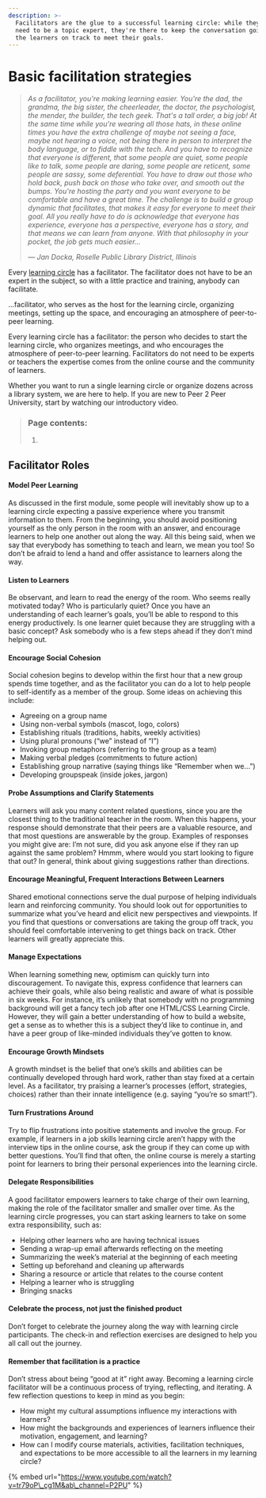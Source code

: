```yaml
---
description: >-
  Facilitators are the glue to a successful learning circle: while they don't
  need to be a topic expert, they're there to keep the conversation going and
  the learners on track to meet their goals.
---
```


# Basic facilitation strategies

> _As a facilitator, you're making learning easier. You're the dad, the grandma, the big sister, the cheerleader, the doctor, the psychologist, the mender, the builder, the tech geek. That's a tall order, a big job! At the same time while you're wearing all those hats, in these online times you have the extra challenge of maybe not seeing a face, maybe not hearing a voice, not being there in person to interpret the body language, or to fiddle with the tech. And you have to recognize that everyone is different, that some people are quiet, some people like to talk, some people are daring, some people are reticent, some people are sassy, some deferential. You have to draw out those who hold back, push back on those who take over, and smooth out the bumps. You're hosting the party and you want everyone to be comfortable and have a great time. The challenge is to build a group dynamic that facilitates, that makes it easy for everyone to meet their goal. All you really have to do is acknowledge that everyone has experience, everyone has a perspective, everyone has a story, and that means we can learn from anyone. With that philosophy in your pocket, the job gets much easier…_
>
> _— Jan Docka, Roselle Public Library District, Illinois_

Every [learning circle](../../learning-circles/learning-circles-1.md) has a facilitator. The facilitator does not have to be an expert in the subject, so with a little practice and training, anybody can facilitate.

...facilitator, who serves as the host for the learning circle, organizing meetings, setting up the space, and encouraging an atmosphere of peer-to-peer learning.

Every learning circle has a facilitator: the person who decides to start the learning circle, who organizes meetings, and who encourages the atmosphere of peer-to-peer learning. Facilitators do not need to be experts or teachers the expertise comes from the online course and the community of learners.

Whether you want to run a single learning circle or organize dozens across a library system, we are here to help. If you are new to Peer 2 Peer University, start by watching our introductory video.  


> ### Page contents:
>
> 1.

## Facilitator Roles



#### Model Peer Learning <a id="model-peer-learning"></a>

As discussed in the first module, some people will inevitably show up to a learning circle expecting a passive experience where you transmit information to them. From the beginning, you should avoid positioning yourself as the only person in the room with an answer, and encourage learners to help one another out along the way. All this being said, when we say that everybody has something to teach and learn, we mean you too! So don’t be afraid to lend a hand and offer assistance to learners along the way.

#### Listen to Learners <a id="listen-to-learners"></a>

Be observant, and learn to read the energy of the room. Who seems really motivated today? Who is particularly quiet? Once you have an understanding of each learner’s goals, you’ll be able to respond to this energy productively. Is one learner quiet because they are struggling with a basic concept? Ask somebody who is a few steps ahead if they don’t mind helping out.

#### Encourage Social Cohesion <a id="encourage-social-cohesion"></a>

Social cohesion begins to develop within the first hour that a new group spends time together, and as the facilitator you can do a lot to help people to self-identify as a member of the group. Some ideas on achieving this include:

* Agreeing on a group name
* Using non-verbal symbols \(mascot, logo, colors\)
* Establishing rituals \(traditions, habits, weekly activities\)
* Using plural pronouns \(“we” instead of “I”\)
* Invoking group metaphors \(referring to the group as a team\)
* Making verbal pledges \(commitments to future action\)
* Establishing group narrative \(saying things like “Remember when we…”\)
* Developing groupspeak \(inside jokes, jargon\)

#### Probe Assumptions and Clarify Statements <a id="probe-assumptions-and-clarify-statements"></a>

Learners will ask you many content related questions, since you are the closest thing to the traditional teacher in the room. When this happens, your response should demonstrate that their peers are a valuable resource, and that most questions are answerable by the group. Examples of responses you might give are: I’m not sure, did you ask anyone else if they ran up against the same problem? Hmmm, where would you start looking to figure that out? In general, think about giving suggestions rather than directions.

#### Encourage Meaningful, Frequent Interactions Between Learners <a id="encourage-meaningful-frequent-interactions-between-learners"></a>

Shared emotional connections serve the dual purpose of helping individuals learn and reinforcing community. You should look out for opportunities to summarize what you’ve heard and elicit new perspectives and viewpoints. If you find that questions or conversations are taking the group off track, you should feel comfortable intervening to get things back on track. Other learners will greatly appreciate this.

#### Manage Expectations <a id="manage-expectations"></a>

When learning something new, optimism can quickly turn into discouragement. To navigate this, express confidence that learners can achieve their goals, while also being realistic and aware of what is possible in six weeks. For instance, it’s unlikely that somebody with no programming background will get a fancy tech job after one HTML/CSS Learning Circle. However, they will gain a better understanding of how to build a website, get a sense as to whether this is a subject they’d like to continue in, and have a peer group of like-minded individuals they’ve gotten to know.

#### Encourage Growth Mindsets <a id="encourage-growth-mindsets"></a>

A growth mindset is the belief that one’s skills and abilities can be continually developed through hard work, rather than stay fixed at a certain level. As a facilitator, try praising a learner’s processes \(effort, strategies, choices\) rather than their innate intelligence \(e.g. saying “you’re so smart!”\).

#### Turn Frustrations Around <a id="turn-frustrations-around"></a>

Try to flip frustrations into positive statements and involve the group. For example, if learners in a job skills learning circle aren’t happy with the interview tips in the online course, ask the group if they can come up with better questions. You’ll find that often, the online course is merely a starting point for learners to bring their personal experiences into the learning circle.

#### Delegate Responsibilities <a id="delegate-responsibilities"></a>

A good facilitator empowers learners to take charge of their own learning, making the role of the facilitator smaller and smaller over time. As the learning circle progresses, you can start asking learners to take on some extra responsibility, such as:

* Helping other learners who are having technical issues
* Sending a wrap-up email afterwards reflecting on the meeting
* Summarizing the week’s material at the beginning of each meeting
* Setting up beforehand and cleaning up afterwards
* Sharing a resource or article that relates to the course content
* Helping a learner who is struggling
* Bringing snacks

#### Celebrate the process, not just the finished product <a id="celebrate-the-process-not-just-the-finished-product"></a>

Don’t forget to celebrate the journey along the way with learning circle participants. The check-in and reflection exercises are designed to help you all call out the journey.

#### Remember that facilitation is a practice <a id="remember-that-facilitation-is-a-practice"></a>

Don’t stress about being “good at it” right away. Becoming a learning circle facilitator will be a continuous process of trying, reflecting, and iterating. A few reflection questions to keep in mind as you begin:

* How might my cultural assumptions influence my interactions with learners?
* How might the backgrounds and experiences of learners influence their motivation, engagement, and learning?
* How can I modify course materials, activities, facilitation techniques, and expectations to be more accessible to all the learners in my learning circle?

>

{% embed url="https://www.youtube.com/watch?v=tr79oP\_cg1M&ab\_channel=P2PU" %}





